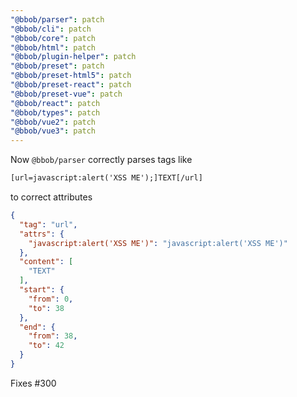 ```yaml
---
"@bbob/parser": patch
"@bbob/cli": patch
"@bbob/core": patch
"@bbob/html": patch
"@bbob/plugin-helper": patch
"@bbob/preset": patch
"@bbob/preset-html5": patch
"@bbob/preset-react": patch
"@bbob/preset-vue": patch
"@bbob/react": patch
"@bbob/types": patch
"@bbob/vue2": patch
"@bbob/vue3": patch
---
```


Now `@bbob/parser` correctly parses tags like

```html
[url=javascript:alert('XSS ME');]TEXT[/url]
```
to correct attributes
```json
{
  "tag": "url",
  "attrs": {
    "javascript:alert('XSS ME')": "javascript:alert('XSS ME')"
  },
  "content": [
    "TEXT"
  ],
  "start": {
    "from": 0,
    "to": 38
  },
  "end": {
    "from": 38,
    "to": 42
  }
}
```

Fixes #300
